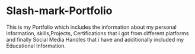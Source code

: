 # Slash-mark-Portfolio
This is my Portfolio which includes the information about my personal information, skills,Projects, Certifications that i got from different platforms and finally Social Media Handles that i have and additionally included my Educational Information.

